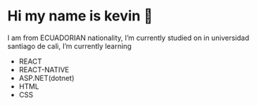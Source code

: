# Hi my name is kevin 👋
I am from ECUADORIAN nationality, I’m currently studied on in universidad santiago de cali, 
I’m currently learning 

* REACT
* REACT-NATIVE
* ASP.NET(dotnet)
* HTML
* CSS


[img1]: /ruta/a/la/imagen.jpg "Título alternativo"
<!--
**kevins29/kevins29** is a ✨ _special_ ✨ repository because its `README.md` (this file) appears on your GitHub profile.

Here are some ideas to get you started:

- 🔭 I’m currently working on ...
- 🌱 I’m currently learning ...
- 👯 I’m looking to collaborate on ...
- 🤔 I’m looking for help with ...
- 💬 Ask me about ...
- 📫 How to reach me: ...
- 😄 Pronouns: ...
- ⚡ Fun fact: ...
-->
